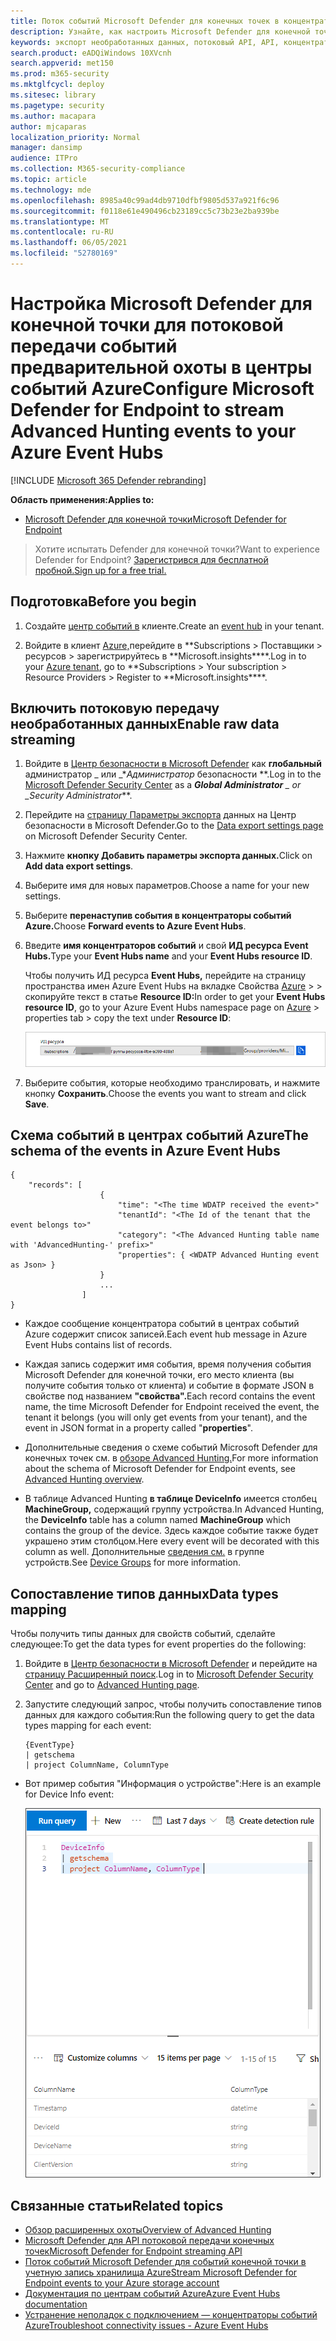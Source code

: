 ```yaml
---
title: Поток событий Microsoft Defender для конечных точек в концентраторы событий Azure
description: Узнайте, как настроить Microsoft Defender для конечной точки для потоковой передачи событий advanced Hunting в центр событий.
keywords: экспорт необработанных данных, потоковый API, API, концентраторы событий Azure, хранилище Azure, учетная запись хранилища, расширенный доступ к данным, обмен необработанные данные
search.product: eADQiWindows 10XVcnh
search.appverid: met150
ms.prod: m365-security
ms.mktglfcycl: deploy
ms.sitesec: library
ms.pagetype: security
ms.author: macapara
author: mjcaparas
localization_priority: Normal
manager: dansimp
audience: ITPro
ms.collection: M365-security-compliance
ms.topic: article
ms.technology: mde
ms.openlocfilehash: 8985a40c99ad4db9710dfbf9805d537a921f6c96
ms.sourcegitcommit: f0118e61e490496cb23189cc5c73b23e2ba939be
ms.translationtype: MT
ms.contentlocale: ru-RU
ms.lasthandoff: 06/05/2021
ms.locfileid: "52780169"
---
```

# <a name="configure-microsoft-defender-for-endpoint-to-stream-advanced-hunting-events-to-your-azure-event-hubs"></a><span data-ttu-id="adea0-104">Настройка Microsoft Defender для конечной точки для потоковой передачи событий предварительной охоты в центры событий Azure</span><span class="sxs-lookup"><span data-stu-id="adea0-104">Configure Microsoft Defender for Endpoint to stream Advanced Hunting events to your Azure Event Hubs</span></span>

[!INCLUDE [Microsoft 365 Defender rebranding](../../includes/microsoft-defender.md)]


<span data-ttu-id="adea0-105">**Область применения:**</span><span class="sxs-lookup"><span data-stu-id="adea0-105">**Applies to:**</span></span>

- [<span data-ttu-id="adea0-106">Microsoft Defender для конечной точки</span><span class="sxs-lookup"><span data-stu-id="adea0-106">Microsoft Defender for Endpoint</span></span>](https://go.microsoft.com/fwlink/?linkid=2154037)

> <span data-ttu-id="adea0-107">Хотите испытать Defender для конечной точки?</span><span class="sxs-lookup"><span data-stu-id="adea0-107">Want to experience Defender for Endpoint?</span></span> [<span data-ttu-id="adea0-108">Зарегистрився для бесплатной пробной.</span><span class="sxs-lookup"><span data-stu-id="adea0-108">Sign up for a free trial.</span></span>](https://www.microsoft.com/microsoft-365/windows/microsoft-defender-atp?ocid=docs-wdatp-configuresiem-abovefoldlink) 

## <a name="before-you-begin"></a><span data-ttu-id="adea0-109">Подготовка</span><span class="sxs-lookup"><span data-stu-id="adea0-109">Before you begin</span></span>

1. <span data-ttu-id="adea0-110">Создайте [центр событий в](/azure/event-hubs/) клиенте.</span><span class="sxs-lookup"><span data-stu-id="adea0-110">Create an [event hub](/azure/event-hubs/) in your tenant.</span></span>

2. <span data-ttu-id="adea0-111">Войдите в клиент [Azure,](https://ms.portal.azure.com/)перейдите в \*\*Subscriptions > Поставщики > ресурсов > зарегистрируйтесь в \*\*Microsoft.insights\*\*\*\*.</span><span class="sxs-lookup"><span data-stu-id="adea0-111">Log in to your [Azure tenant](https://ms.portal.azure.com/), go to \*\*Subscriptions > Your subscription > Resource Providers > Register to \*\*Microsoft.insights\*\*\*\*.</span></span>

## <a name="enable-raw-data-streaming"></a><span data-ttu-id="adea0-112">Включить потоковую передачу необработанных данных</span><span class="sxs-lookup"><span data-stu-id="adea0-112">Enable raw data streaming</span></span>

1. <span data-ttu-id="adea0-113">Войдите в [Центр безопасности в Microsoft Defender](https://securitycenter.windows.com) как **глобальный** администратор _ или _\*_Администратор_ безопасности \*\*.</span><span class="sxs-lookup"><span data-stu-id="adea0-113">Log in to the [Microsoft Defender Security Center](https://securitycenter.windows.com) as a ***Global Administrator** _ or _*_Security Administrator_\*\*.</span></span>

2. <span data-ttu-id="adea0-114">Перейдите на [страницу Параметры экспорта](https://securitycenter.windows.com/interoperability/dataexport) данных на Центр безопасности в Microsoft Defender.</span><span class="sxs-lookup"><span data-stu-id="adea0-114">Go to the [Data export settings page](https://securitycenter.windows.com/interoperability/dataexport) on Microsoft Defender Security Center.</span></span>

3. <span data-ttu-id="adea0-115">Нажмите **кнопку Добавить параметры экспорта данных.**</span><span class="sxs-lookup"><span data-stu-id="adea0-115">Click on **Add data export settings**.</span></span>

4. <span data-ttu-id="adea0-116">Выберите имя для новых параметров.</span><span class="sxs-lookup"><span data-stu-id="adea0-116">Choose a name for your new settings.</span></span>

5. <span data-ttu-id="adea0-117">Выберите **перенаступив события в концентраторы событий Azure.**</span><span class="sxs-lookup"><span data-stu-id="adea0-117">Choose **Forward events to Azure Event Hubs**.</span></span>

6. <span data-ttu-id="adea0-118">Введите **имя концентраторов событий** и свой **ИД ресурса Event Hubs.**</span><span class="sxs-lookup"><span data-stu-id="adea0-118">Type your **Event Hubs name** and your **Event Hubs resource ID**.</span></span>

   <span data-ttu-id="adea0-119">Чтобы получить ИД ресурса **Event Hubs,** перейдите на страницу пространства имен Azure Event Hubs на вкладке Свойства [Azure](https://ms.portal.azure.com/) > > скопируйте текст в статье **Resource ID:**</span><span class="sxs-lookup"><span data-stu-id="adea0-119">In order to get your **Event Hubs resource ID**, go to your Azure Event Hubs namespace page on [Azure](https://ms.portal.azure.com/) > properties tab > copy the text under **Resource ID**:</span></span>

   ![Изображение ресурса центра событий Id1](images/event-hub-resource-id.png)

7. <span data-ttu-id="adea0-121">Выберите события, которые необходимо транслировать, и нажмите кнопку **Сохранить**.</span><span class="sxs-lookup"><span data-stu-id="adea0-121">Choose the events you want to stream and click **Save**.</span></span>

## <a name="the-schema-of-the-events-in-azure-event-hubs"></a><span data-ttu-id="adea0-122">Схема событий в центрах событий Azure</span><span class="sxs-lookup"><span data-stu-id="adea0-122">The schema of the events in Azure Event Hubs</span></span>

```
{
    "records": [
                    {
                        "time": "<The time WDATP received the event>"
                        "tenantId": "<The Id of the tenant that the event belongs to>"
                        "category": "<The Advanced Hunting table name with 'AdvancedHunting-' prefix>"
                        "properties": { <WDATP Advanced Hunting event as Json> }
                    }
                    ...
                ]
}
```

- <span data-ttu-id="adea0-123">Каждое сообщение концентратора событий в центрах событий Azure содержит список записей.</span><span class="sxs-lookup"><span data-stu-id="adea0-123">Each event hub message in Azure Event Hubs contains list of records.</span></span>

- <span data-ttu-id="adea0-124">Каждая запись содержит имя события, время получения события Microsoft Defender для конечной точки, его место клиента (вы получите события только от клиента) и событие в формате JSON в свойстве под названием **"свойства".**</span><span class="sxs-lookup"><span data-stu-id="adea0-124">Each record contains the event name, the time Microsoft Defender for Endpoint received the event, the tenant it belongs (you will only get events from your tenant), and the event in JSON format in a property called "**properties**".</span></span>

- <span data-ttu-id="adea0-125">Дополнительные сведения о схеме событий Microsoft Defender для конечных точек см. в [обзоре Advanced Hunting.](advanced-hunting-overview.md)</span><span class="sxs-lookup"><span data-stu-id="adea0-125">For more information about the schema of Microsoft Defender for Endpoint events, see [Advanced Hunting overview](advanced-hunting-overview.md).</span></span>

- <span data-ttu-id="adea0-126">В таблице Advanced Hunting **в таблице DeviceInfo** имеется столбец **MachineGroup,** содержащий группу устройства.</span><span class="sxs-lookup"><span data-stu-id="adea0-126">In Advanced Hunting, the **DeviceInfo** table has a column named **MachineGroup** which contains the group of the device.</span></span> <span data-ttu-id="adea0-127">Здесь каждое событие также будет украшено этим столбцом.</span><span class="sxs-lookup"><span data-stu-id="adea0-127">Here every event will be decorated with this column as well.</span></span> <span data-ttu-id="adea0-128">Дополнительные [сведения см.](machine-groups.md) в группе устройств.</span><span class="sxs-lookup"><span data-stu-id="adea0-128">See [Device Groups](machine-groups.md) for more information.</span></span>

## <a name="data-types-mapping"></a><span data-ttu-id="adea0-129">Сопоставление типов данных</span><span class="sxs-lookup"><span data-stu-id="adea0-129">Data types mapping</span></span>

<span data-ttu-id="adea0-130">Чтобы получить типы данных для свойств событий, сделайте следующее:</span><span class="sxs-lookup"><span data-stu-id="adea0-130">To get the data types for event properties do the following:</span></span>

1. <span data-ttu-id="adea0-131">Войдите в [Центр безопасности в Microsoft Defender](https://securitycenter.windows.com) и перейдите на [страницу Расширенный поиск](https://securitycenter.windows.com/hunting-package).</span><span class="sxs-lookup"><span data-stu-id="adea0-131">Log in to [Microsoft Defender Security Center](https://securitycenter.windows.com) and go to [Advanced Hunting page](https://securitycenter.windows.com/hunting-package).</span></span>

2. <span data-ttu-id="adea0-132">Запустите следующий запрос, чтобы получить сопоставление типов данных для каждого события:</span><span class="sxs-lookup"><span data-stu-id="adea0-132">Run the following query to get the data types mapping for each event:</span></span>
 
   ```
   {EventType}
   | getschema
   | project ColumnName, ColumnType 
   ```

- <span data-ttu-id="adea0-133">Вот пример события "Информация о устройстве":</span><span class="sxs-lookup"><span data-stu-id="adea0-133">Here is an example for Device Info event:</span></span> 

  ![Изображение Id2 ресурса концентратора событий](images/machine-info-datatype-example.png)

## <a name="related-topics"></a><span data-ttu-id="adea0-135">Связанные статьи</span><span class="sxs-lookup"><span data-stu-id="adea0-135">Related topics</span></span>
- [<span data-ttu-id="adea0-136">Обзор расширенных охоты</span><span class="sxs-lookup"><span data-stu-id="adea0-136">Overview of Advanced Hunting</span></span>](advanced-hunting-overview.md)
- [<span data-ttu-id="adea0-137">Microsoft Defender для API потоковой передачи конечных точек</span><span class="sxs-lookup"><span data-stu-id="adea0-137">Microsoft Defender for Endpoint streaming API</span></span>](raw-data-export.md)
- [<span data-ttu-id="adea0-138">Поток событий Microsoft Defender для событий конечной точки в учетную запись хранилища Azure</span><span class="sxs-lookup"><span data-stu-id="adea0-138">Stream Microsoft Defender for Endpoint events to your Azure storage account</span></span>](raw-data-export-storage.md)
- [<span data-ttu-id="adea0-139">Документация по центрам событий Azure</span><span class="sxs-lookup"><span data-stu-id="adea0-139">Azure Event Hubs documentation</span></span>](/azure/event-hubs/)
- [<span data-ttu-id="adea0-140">Устранение неполадок с подключением — концентраторы событий Azure</span><span class="sxs-lookup"><span data-stu-id="adea0-140">Troubleshoot connectivity issues - Azure Event Hubs</span></span>](/azure/event-hubs/troubleshooting-guide)